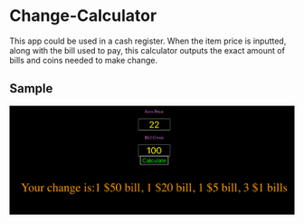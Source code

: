 # Change-Calculator
This app could be used in a cash register. When the item price is inputted, along with the bill used to pay, this calculator outputs the exact amount of bills and coins needed to make change.


## Sample
<img src="./images/samplee.png" />
